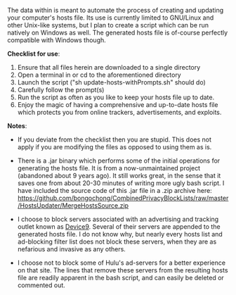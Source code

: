 The data within is meant to automate the process of creating and updating your computer's hosts file. Its use is currently limited to GNU/Linux and other Unix-like systems, but I plan to create a script which can be run natively on Windows as well. The generated hosts file is of-course perfectly compatible with Windows though.

**Checklist for use**:
1. Ensure that all files herein are downloaded to a single directory
2. Open a terminal in or cd to the aforementioned directory
3. Launch the script ("sh update-hosts-withPrompts.sh" should do)
4. Carefully follow the prompt(s)
5. Run the script as often as you like to keep your hosts file up to date.
6. Enjoy the magic of having a comprehensive and up-to-date hosts file which protects you from online trackers, advertisements, and exploits.


**Notes**:
- If you deviate from the checklist then you are stupid. This does not apply if you are modifying the files as opposed to using them as is.

- There is a .jar binary which performs some of the initial operations for generating the hosts file. It is from a now-unmaintained project (abandoned about 9 years ago). It still works great, in the sense that it saves one from about 20-30 minutes of writing more ugly bash script. I have included the source code of this .jar file in a .zip archive here: https://github.com/bongochong/CombinedPrivacyBlockLists/raw/master/HostsUpdater/MergeHostsSource.zip

- I choose to block servers associated with an advertising and tracking outlet known as [Device9](https://www.bloomberg.com/research/stocks/private/snapshot.asp?privcapId=311903236). Several of their servers are appended to the generated hosts file. I do not know why, but nearly every hosts list and ad-blocking filter list does not block these servers, when they are as nefarious and invasive as any others.

- I choose not to block some of Hulu's ad-servers for a better experience on that site. The lines that remove these servers from the resulting hosts file are readily apparent in the bash script, and can easily be deleted or commented out.

